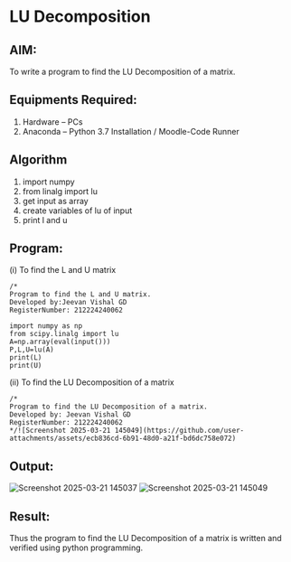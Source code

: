 # LU Decomposition 

## AIM:
To write a program to find the LU Decomposition of a matrix.

## Equipments Required:
1. Hardware – PCs
2. Anaconda – Python 3.7 Installation / Moodle-Code Runner

## Algorithm
1. import numpy
2. from linalg import lu
3. get input as array
4. create variables of lu of input
5. print l and u

## Program:
(i) To find the L and U matrix
```
/*
Program to find the L and U matrix.
Developed by:Jeevan Vishal GD 
RegisterNumber: 212224240062

import numpy as np
from scipy.linalg import lu
A=np.array(eval(input()))
P,L,U=lu(A)
print(L)
print(U)
```

(ii) To find the LU Decomposition of a matrix
```
/*
Program to find the LU Decomposition of a matrix.
Developed by: Jeevan Vishal GD
RegisterNumber: 212224240062
*/![Screenshot 2025-03-21 145049](https://github.com/user-attachments/assets/ecb836cd-6b91-48d0-a21f-bd6dc758e072)

```

## Output:
![Screenshot 2025-03-21 145037](https://github.com/user-attachments/assets/77e67c01-4065-4d9b-aa80-af7c644c7081)
![Screenshot 2025-03-21 145049](https://github.com/user-attachments/assets/e39f1a93-870c-4434-90e1-03446699f551)



## Result:
Thus the program to find the LU Decomposition of a matrix is written and verified using python programming.

